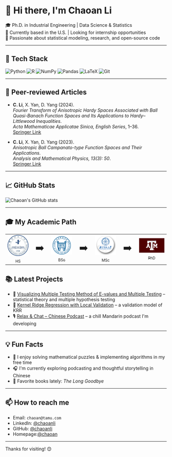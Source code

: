 # 👋 Hi there, I'm Chaoan Li

🎓 Ph.D. in Industrial Engineering | Data Science & Statistics  
📍 Currently based in the U.S. | Looking for internship opportunities  
🧠 Passionate about statistical modeling, research, and open-source code  

---

## 🧰 Tech Stack

![Python](https://img.shields.io/badge/Python-3776AB?style=flat&logo=python&logoColor=white)
![R](https://img.shields.io/badge/R-276DC3?style=flat&logo=r&logoColor=white)
![NumPy](https://img.shields.io/badge/NumPy-013243?style=flat&logo=numpy)
![Pandas](https://img.shields.io/badge/Pandas-150458?style=flat&logo=pandas)
![LaTeX](https://img.shields.io/badge/LaTeX-008080?style=flat&logo=latex)
![Git](https://img.shields.io/badge/Git-F05032?style=flat&logo=git)

---

## 📝 Peer-reviewed Articles

- **C. Li**, X. Yan, D. Yang (2024).  
  *Fourier Transform of Anisotropic Hardy Spaces Associated with Ball Quasi-Banach Function Spaces and Its Applications to Hardy–Littlewood Inequalities*.  
  *Acta Mathematicae Applicatae Sinica, English Series*, 1–36.  
  [Springer Link](https://link.springer.com/article/10.1007/s10255-024-1124-5)

- **C. Li**, X. Yan, D. Yang (2023).  
  *Anisotropic Ball Campanato-type Function Spaces and Their Applications*.  
  *Analysis and Mathematical Physics, 13(3): 50*.  
  [Springer Link](https://link.springer.com/article/10.1007/s13324-023-00814-w)

---

## 📈 GitHub Stats

![Chaoan's GitHub stats](https://github-readme-stats.vercel.app/api?username=chaoanli&show_icons=true&theme=tokyonight)

---



## 🎓 My Academic Path
<table align="center">
  <tr>
    <td align="center">
      <a href="https://www.hzsdyfz.com.cn/" target="_blank">
        <img src="https://raw.githubusercontent.com/ChaoanLi/assets/main/hsy.png" width="70"/><br/>
        <sub>HS</sub>
      </a>
    </td>
    <td align="center" style="font-size: 30px;">➡️</td>
    <td align="center">
      <a href="https://en.ustb.edu.cn/" target="_blank">
        <img src="https://raw.githubusercontent.com/ChaoanLi/assets/main/ustb.png" width="70"/><br/>
        <sub>BSc</sub>
      </a>
    </td>
    <td align="center" style="font-size: 30px;">➡️</td>
    <td align="center">
      <a href="https://math.bnu.edu.cn/" target="_blank">
        <img src="https://raw.githubusercontent.com/ChaoanLi/assets/main/bnu.png" width="70"/><br/>
        <sub>MSc</sub>
      </a>
    </td>
    <td align="center" style="font-size: 30px;">➡️</td>
    <td align="center">
      <a href="https://engineering.tamu.edu/industrial/" target="_blank">
        <img src="https://raw.githubusercontent.com/ChaoanLi/assets/main/tamu.png" width="85"/><br/>
        <sub>PhD</sub>
      </a>
    </td>
  </tr>
</table>





## 📚 Latest Projects

- 🔬 [Visualizing Multiple Testing Method of E-values and Multiple Testing](https://github.com/ChaoanLi/E-value) – statistical theory and multiple hypothesis testing  
- 🧮 [Kernel Ridge Regression with Local Validation](https://github.com/ChaoanLi/local-validation) – a validation model of KRR  
- 🎙️ [Relax & Chat – Chinese Podcast](https://podcasts.apple.com/cn/podcast/%E8%BD%BB%E6%9D%BE%E6%84%89%E5%BF%AB/id1802566456) – a chill Mandarin podcast I'm developing

---

## 💡 Fun Facts

- 🧩 I enjoy solving mathematical puzzles & implementing algorithms in my free time
- 🎧 I'm currently exploring podcasting and thoughtful storytelling in Chinese
- 📖 Favorite books lately: *The Long Goodbye*

---

## 📫 How to reach me

- Email: `chaoan@tamu.com`  
- LinkedIn: [@chaoanli](linkedin.com/in/chaoan-li-4036a6323)  
- GitHub: [@chaoanli](https://github.com/ChaoanLi)
- Homepage:[@chaoan](https://chaoanli.github.io/)

---

Thanks for visiting! 😊
